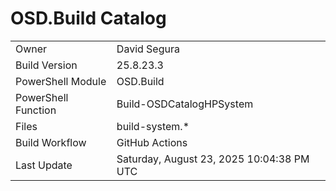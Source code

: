 ﻿# OSD.Build Catalog

| | |
|-|-|
| Owner | David Segura |
| Build Version | 25.8.23.3 |
| PowerShell Module | OSD.Build |
| PowerShell Function | Build-OSDCatalogHPSystem |
| Files | build-system.* |
| Build Workflow | GitHub Actions |
| Last Update | Saturday, August 23, 2025 10:04:38 PM UTC |

